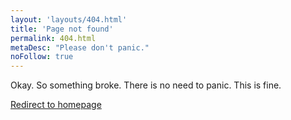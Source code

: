 ```yaml
---
layout: 'layouts/404.html'
title: 'Page not found'
permalink: 404.html
metaDesc: "Please don't panic."
noFollow: true
---
```


<p>Okay. So something broke. There is no need to panic. This is fine.</p>
<p><a href='/index.html'>Redirect to homepage</a></p>
